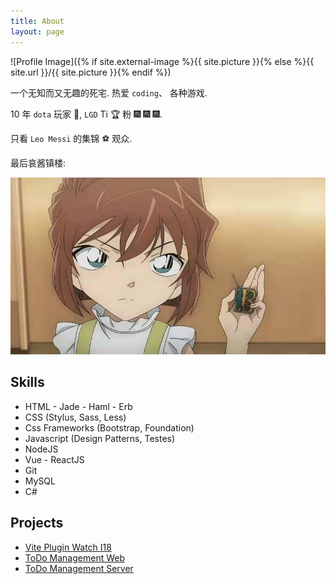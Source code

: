 ```yaml
---
title: About
layout: page
---
```


![Profile Image]({% if site.external-image %}{{ site.picture }}{% else %}{{ site.url }}/{{ site.picture }}{% endif %})

一个无知而又无趣的死宅. 热爱 `coding`、 各种游戏.

10 年 `dota` 玩家 🐶, `LGD` Ti 🏆 粉 🎆 🎆 🎆.

只看 `Leo Messi` 的集锦 ⚽️ 观众.

最后哀酱镇楼:

![example](https://raw.githubusercontent.com/LZS911/LZS911.github.io/main/assets/images/james.jpg)

<h2>Skills</h2>

<ul class="skill-list">
 <li>HTML - Jade - Haml - Erb</li>
 <li>CSS (Stylus, Sass, Less)</li>
 <li>Css Frameworks (Bootstrap, Foundation)</li>
 <li>Javascript (Design Patterns, Testes)</li>
 <li>NodeJS</li>
 <li>Vue - ReactJS</li>
 <li>Git</li>
 <li>MySQL</li>
 <li>C#</li>
</ul>

<h2>Projects</h2>

<ul>
 <li><a href="https://github.com/LZS911/vite-plugin-watch-i18">Vite Plugin Watch I18</a></li>
 <li><a href="https://github.com/LZS911/react-todo-management">ToDo Management Web</a></li>
 <li><a href="https://github.com/LZS911/toDo-Management-Server">ToDo Management Server</a></li>
</ul>
